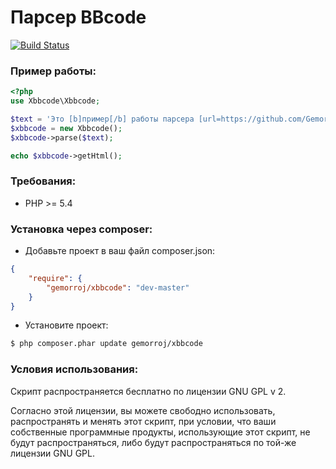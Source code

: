 # Парсер BBcode

[![Build Status](https://secure.travis-ci.org/Gemorroj/xBBCode.png?branch=master)](https://travis-ci.org/Gemorroj/xBBCode)


### Пример работы:

```php
<?php
use Xbbcode\Xbbcode;

$text = 'Это [b]пример[/b] работы парсера [url=https://github.com/Gemorroj/xBBCode]xBBCode[/url].';
$xbbcode = new Xbbcode();
$xbbcode->parse($text);

echo $xbbcode->getHtml();
```

### Требования:

- PHP >= 5.4


### Установка через composer:

- Добавьте проект в ваш файл composer.json:

```json
{
    "require": {
        "gemorroj/xbbcode": "dev-master"
    }
}
```
- Установите проект:

```bash
$ php composer.phar update gemorroj/xbbcode
```


### Условия использования:

Скрипт распространяется бесплатно по лицензии GNU GPL v 2.

Согласно этой лицензии, вы можете свободно использовать, распространять и
менять этот скрипт, при условии, что ваши собственные программные продукты,
использующие этот скрипт, не будут распространяться, либо будут
распространяться по той-же лицензии GNU GPL.
